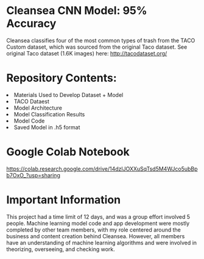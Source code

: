 # Cleansea CNN Model: 95% Accuracy

Cleansea classifies four of the most common types of trash from the TACO Custom dataset, which was sourced from the original Taco dataset. See original Taco dataset (1.6K images) here: http://tacodataset.org/ <br>

# Repository Contents:
<li> Materials Used to Develop Dataset + Model </li>
<li> TACO Dataest </li>
<li> Model Architecture </li>
<li> Model Classification Results </li>
<li> Model Code </li>
<li> Saved Model in .h5 format </li>

# Google Colab Notebook
https://colab.research.google.com/drive/14dzlJOXXuSqTsd5M4WJco5ubBpb7OxO_?usp=sharing

# Important Information
This project had a time limit of 12 days, and was a group effort involved 5 people. Machine learning model code and app development were mostly completed by other team members, with my role centered around the business and content creation behind Cleansea. However, all members have an understanding of machine learning algorithms and were involved in theorizing, overseeing, and checking work. <br>
